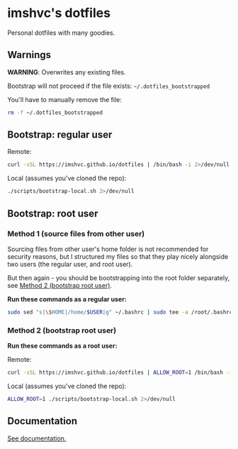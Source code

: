 # imshvc's dotfiles

Personal dotfiles with many goodies.

## Warnings

**WARNING**: Overwrites any existing files.

Bootstrap will not proceed if the file exists: `~/.dotfiles_bootstrapped`

You'll have to manually remove the file:

```bash
rm -f ~/.dotfiles_bootstrapped
```

## Bootstrap: regular user

Remote:

```bash
curl -sSL https://imshvc.github.io/dotfiles | /bin/bash -i 2>/dev/null
```

Local (assumes you've cloned the repo):

```bash
./scripts/bootstrap-local.sh 2>/dev/null
```

## Bootstrap: root user

### Method 1 (source files from other user)

Sourcing files from other user's home folder is not recommended
for security reasons, but I structured my files so that they play
nicely alongside two users (the regular user, and root user).

But then again - you should be bootstrapping into the root folder
separately, see [Method 2 (bootstrap root user)](#method-2-bootstrap-root-user).

**Run these commands as a regular user:**

```bash
sudo sed "s|\$HOME|/home/$USER|g" ~/.bashrc | sudo tee -a /root/.bashrc >&/dev/null
```

### Method 2 (bootstrap root user)

**Run these commands as a root user:**

Remote:

```bash
curl -sSL https://imshvc.github.io/dotfiles | ALLOW_ROOT=1 /bin/bash -i 2>/dev/null
```

Local (assumes you've cloned the repo):

```bash
ALLOW_ROOT=1 ./scripts/bootstrap-local.sh 2>/dev/null
```

## Documentation

[See documentation.](./DOCUMENTATION.md)
